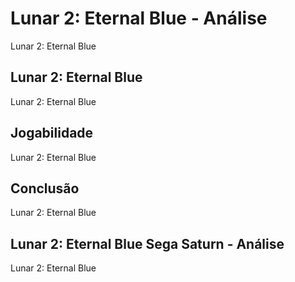 ---
---

# Lunar 2: Eternal Blue - Análise

Lunar 2: Eternal Blue

## Lunar 2: Eternal Blue

Lunar 2: Eternal Blue

## Jogabilidade

Lunar 2: Eternal Blue

## Conclusão

Lunar 2: Eternal Blue

## Lunar 2: Eternal Blue Sega Saturn - Análise

Lunar 2: Eternal Blue
